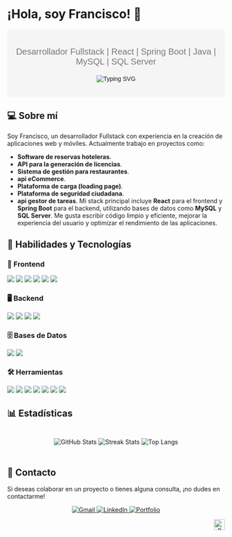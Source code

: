 # ¡Hola, soy Francisco! 👋

<div align="center" style="background-color: #f5f5f5; padding: 20px; font-family: Arial, sans-serif;">
    <p style="font-size: 20px; color: #777;">Desarrollador Fullstack | React | Spring Boot | Java | MySQL | SQL Server</p>

   <p align="center">
  <img src="https://readme-typing-svg.herokuapp.com?font=Fira+Code&size=22&pause=50&color=39FF14&background=000000&center=true&vCenter=true&width=800&lines=%3E+Soy+Desarrollador+Full+Stack.;%3E+Apasionado+por+crear+aplicaciones+escalables+y+eficientes." alt="Typing SVG">
</p>

</div>

## 💻 Sobre mí

Soy Francisco, un desarrollador Fullstack con experiencia en la creación de aplicaciones web y móviles. Actualmente trabajo en proyectos como:
- **Software de reservas hoteleras**.
- **API para la generación de licencias**.
- **Sistema de gestión para restaurantes**.
- **api eCommerce**.
- **Plataforma de carga (loading page)**.
- **Plataforma de seguridad ciudadana**.
- **api gestor de tareas**.
Mi stack principal incluye **React** para el frontend y **Spring Boot** para el backend, utilizando bases de datos como **MySQL** y **SQL Server**. Me gusta escribir código limpio y eficiente, mejorar la experiencia del usuario y optimizar el rendimiento de las aplicaciones.

## 🔧 Habilidades y Tecnologías

### 🎨 Frontend  
<p>
  <img src="https://img.shields.io/badge/React-20232A?style=for-the-badge&logo=react&logoColor=61DAFB" />
  <img src="https://img.shields.io/badge/JavaScript-F7DF1E?style=for-the-badge&logo=javascript&logoColor=black" />
  <img src="https://img.shields.io/badge/HTML5-E34F26?style=for-the-badge&logo=html5&logoColor=white" />
  <img src="https://img.shields.io/badge/CSS3-1572B6?style=for-the-badge&logo=css3&logoColor=white" />
  <img src="https://img.shields.io/badge/Bootstrap-7952B3?style=for-the-badge&logo=bootstrap&logoColor=white" />
  <img src="https://img.shields.io/badge/Tailwind_CSS-38B2AC?style=for-the-badge&logo=tailwind-css&logoColor=white" />
</p>

### 🖥️ Backend  
<p>
  <img src="https://img.shields.io/badge/Java-007396?style=for-the-badge&logo=java&logoColor=white" />
  <img src="https://img.shields.io/badge/Spring_Boot-6DB33F?style=for-the-badge&logo=spring-boot&logoColor=white" />
  <img src="https://img.shields.io/badge/Spring_Security-6DB33F?style=for-the-badge&logo=spring-security&logoColor=white" />
  <img src="https://img.shields.io/badge/JPA_Hibernate-59666C?style=for-the-badge&logo=hibernate&logoColor=white" />
</p>

### 🗄️ Bases de Datos  
<p>
  <img src="https://img.shields.io/badge/MySQL-4479A1?style=for-the-badge&logo=mysql&logoColor=white" />
  <img src="https://img.shields.io/badge/SQL_Server-CC2927?style=for-the-badge&logo=microsoft-sql-server&logoColor=white" />
</p>

### 🛠️ Herramientas  
<p>
  <img src="https://img.shields.io/badge/Git-F05032?style=for-the-badge&logo=git&logoColor=white" />
  <img src="https://img.shields.io/badge/GitHub-181717?style=for-the-badge&logo=github&logoColor=white" />
  <img src="https://img.shields.io/badge/Postman-FF6C37?style=for-the-badge&logo=postman&logoColor=white" />
  <img src="https://img.shields.io/badge/Docker-2496ED?style=for-the-badge&logo=docker&logoColor=white" />
  <img src="https://img.shields.io/badge/Apache-D22128?style=for-the-badge&logo=apache&logoColor=white" />
  <img src="https://img.shields.io/badge/VS_Code-007ACC?style=for-the-badge&logo=visual-studio-code&logoColor=white" />
  <img src="https://img.shields.io/badge/IntelliJ_IDEA-000000?style=for-the-badge&logo=intellij-idea&logoColor=white" />
</p>


## 📊 Estadísticas

<div align="center">
    <img src="https://github-readme-stats.vercel.app/api?username=Francisco&show_icons=true&theme=radical" alt="GitHub Stats" style="max-width: 500px; margin: 20px auto;">
    <img src="https://github-readme-streak-stats.herokuapp.com/?user=Francisco&theme=radical" alt="Streak Stats" style="max-width: 500px; margin: 20px auto;">
    <img src="https://github-readme-stats.vercel.app/api/top-langs/?username=Francisco&layout=compact&theme=radical" alt="Top Langs" style="max-width: 500px; margin: 20px auto;">
</div>

## 📩 Contacto

Si deseas colaborar en un proyecto o tienes alguna consulta, ¡no dudes en contactarme!

<div align="center">
    <a href="mailto:examplem@gmail.com?subject=Hola%20Francisco">
        <img src="https://img.shields.io/badge/Gmail-D14836?style=for-the-badge&logo=gmail&logoColor=white" alt="Gmail">
    </a>
    <a href="https://www.linkedin.com/" target="_blank">
        <img src="https://img.shields.io/badge/LinkedIn-0077B5?style=for-the-badge&logo=linkedin&logoColor=white" alt="LinkedIn">
    </a>
   <a href="https://main--frand3v.netlify.app/" target="_blank" rel="noopener noreferrer">
    <img src="https://img.shields.io/badge/Portfolio-24292e?style=for-the-badge&logo=pfsense&logoColor=white" alt="Portfolio">
</a>

</div>

<p align="right">
    <a><img src="https://komarev.com/ghpvc/?username=dante-barreda&style=for-the-badge" alt="Profile views" height="25" /></a>
</p>
